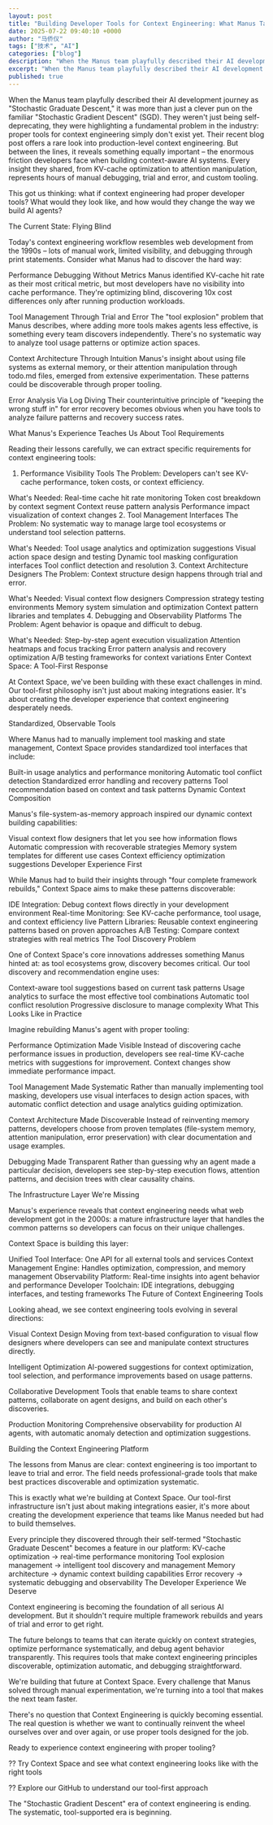 ```yaml
---
layout: post
title: "Building Developer Tools for Context Engineering: What Manus Taught Us and What We're Building"
date: 2025-07-22 09:40:10 +0000
author: "马侨仪"
tags: ["技术", "AI"]
categories: ["blog"]
description: "When the Manus team playfully described their AI development journey as Stochastic Graduate Descent, it was more than just a clever pun on the familia..."
excerpt: "When the Manus team playfully described their AI development journey as Stochast..."
published: true
---
```


When the Manus team playfully described their AI development journey as "Stochastic Graduate Descent," it was more than just a clever pun on the familiar "Stochastic Gradient Descent" (SGD). They weren't just being self-deprecating, they were highlighting a fundamental problem in the industry: proper tools for context engineering simply don't exist yet.
Their recent blog post offers a rare look into production-level context engineering. But between the lines, it reveals something equally important – the enormous friction developers face when building context-aware AI systems. Every insight they shared, from KV-cache optimization to attention manipulation, represents hours of manual debugging, trial and error, and custom tooling.

This got us thinking: what if context engineering had proper developer tools? What would they look like, and how would they change the way we build AI agents?

The Current State: Flying Blind

Today's context engineering workflow resembles web development from the 1990s – lots of manual work, limited visibility, and debugging through print statements. Consider what Manus had to discover the hard way:

Performance Debugging Without Metrics
Manus identified KV-cache hit rate as their most critical metric, but most developers have no visibility into cache performance. They're optimizing blind, discovering 10x cost differences only after running production workloads.

Tool Management Through Trial and Error
The "tool explosion" problem that Manus describes, where adding more tools makes agents less effective, is something every team discovers independently. There's no systematic way to analyze tool usage patterns or optimize action spaces.

Context Architecture Through Intuition
Manus's insight about using file systems as external memory, or their attention manipulation through todo.md files, emerged from extensive experimentation. These patterns could be discoverable through proper tooling.

Error Analysis Via Log Diving
Their counterintuitive principle of "keeping the wrong stuff in" for error recovery becomes obvious when you have tools to analyze failure patterns and recovery success rates.

What Manus's Experience Teaches Us About Tool Requirements

Reading their lessons carefully, we can extract specific requirements for context engineering tools:

1. Performance Visibility Tools
The Problem: Developers can't see KV-cache performance, token costs, or context efficiency.

What's Needed:
Real-time cache hit rate monitoring
Token cost breakdown by context segment
Context reuse pattern analysis
Performance impact visualization of context changes
2. Tool Management Interfaces
The Problem: No systematic way to manage large tool ecosystems or understand tool selection patterns.

What's Needed:
Tool usage analytics and optimization suggestions
Visual action space design and testing
Dynamic tool masking configuration interfaces
Tool conflict detection and resolution
3. Context Architecture Designers
The Problem: Context structure design happens through trial and error.

What's Needed:
Visual context flow designers
Compression strategy testing environments
Memory system simulation and optimization
Context pattern libraries and templates
4. Debugging and Observability Platforms
The Problem: Agent behavior is opaque and difficult to debug.

What's Needed:
Step-by-step agent execution visualization
Attention heatmaps and focus tracking
Error pattern analysis and recovery optimization
A/B testing frameworks for context variations
Enter Context Space: A Tool-First Response

At Context Space, we've been building with these exact challenges in mind. Our tool-first philosophy isn't just about making integrations easier. It's about creating the developer experience that context engineering desperately needs.

Standardized, Observable Tools

Where Manus had to manually implement tool masking and state management, Context Space provides standardized tool interfaces that include:

Built-in usage analytics and performance monitoring
Automatic tool conflict detection
Standardized error handling and recovery patterns
Tool recommendation based on context and task patterns
Dynamic Context Composition

Manus's file-system-as-memory approach inspired our dynamic context building capabilities:

Visual context flow designers that let you see how information flows
Automatic compression with recoverable strategies
Memory system templates for different use cases
Context efficiency optimization suggestions
Developer Experience First

While Manus had to build their insights through "four complete framework rebuilds," Context Space aims to make these patterns discoverable:

IDE Integration: Debug context flows directly in your development environment
Real-time Monitoring: See KV-cache performance, tool usage, and context efficiency live
Pattern Libraries: Reusable context engineering patterns based on proven approaches
A/B Testing: Compare context strategies with real metrics
The Tool Discovery Problem

One of Context Space's core innovations addresses something Manus hinted at: as tool ecosystems grow, discovery becomes critical. Our tool discovery and recommendation engine uses:

Context-aware tool suggestions based on current task patterns
Usage analytics to surface the most effective tool combinations
Automatic tool conflict resolution
Progressive disclosure to manage complexity
What This Looks Like in Practice

Imagine rebuilding Manus's agent with proper tooling:

Performance Optimization Made Visible
Instead of discovering cache performance issues in production, developers see real-time KV-cache metrics with suggestions for improvement. Context changes show immediate performance impact.

Tool Management Made Systematic
Rather than manually implementing tool masking, developers use visual interfaces to design action spaces, with automatic conflict detection and usage analytics guiding optimization.

Context Architecture Made Discoverable
Instead of reinventing memory patterns, developers choose from proven templates (file-system memory, attention manipulation, error preservation) with clear documentation and usage examples.

Debugging Made Transparent
Rather than guessing why an agent made a particular decision, developers see step-by-step execution flows, attention patterns, and decision trees with clear causality chains.

The Infrastructure Layer We're Missing

Manus's experience reveals that context engineering needs what web development got in the 2000s: a mature infrastructure layer that handles the common patterns so developers can focus on their unique challenges.

Context Space is building this layer:

Unified Tool Interface: One API for all external tools and services
Context Management Engine: Handles optimization, compression, and memory management
Observability Platform: Real-time insights into agent behavior and performance
Developer Toolchain: IDE integrations, debugging interfaces, and testing frameworks
The Future of Context Engineering Tools

Looking ahead, we see context engineering tools evolving in several directions:

Visual Context Design
Moving from text-based configuration to visual flow designers where developers can see and manipulate context structures directly.

Intelligent Optimization
AI-powered suggestions for context optimization, tool selection, and performance improvements based on usage patterns.

Collaborative Development
Tools that enable teams to share context patterns, collaborate on agent designs, and build on each other's discoveries.

Production Monitoring
Comprehensive observability for production AI agents, with automatic anomaly detection and optimization suggestions.

Building the Context Engineering Platform

The lessons from Manus are clear: context engineering is too important to leave to trial and error. The field needs professional-grade tools that make best practices discoverable and optimization systematic.

This is exactly what we're building at Context Space. Our tool-first infrastructure isn't just about making integrations easier, it's more about creating the development experience that teams like Manus needed but had to build themselves.

Every principle they discovered through their self-termed "Stochastic Graduate Descent" becomes a feature in our platform:
KV-cache optimization → real-time performance monitoring
Tool explosion management → intelligent tool discovery and management
Memory architecture → dynamic context building capabilities
Error recovery → systematic debugging and observability
The Developer Experience We Deserve

Context engineering is becoming the foundation of all serious AI development. But it shouldn't require multiple framework rebuilds and years of trial and error to get right.

The future belongs to teams that can iterate quickly on context strategies, optimize performance systematically, and debug agent behavior transparently. This requires tools that make context engineering principles discoverable, optimization automatic, and debugging straightforward.

We're building that future at Context Space. Every challenge that Manus solved through manual experimentation, we're turning into a tool that makes the next team faster.

There's no question that Context Engineering is quickly becoming essential. The real question is whether we want to continually reinvent the wheel ourselves over and over again, or use proper tools designed for the job.

Ready to experience context engineering with proper tooling?

?? Try Context Space and see what context engineering looks like with the right tools

?? Explore our GitHub to understand our tool-first approach

The "Stochastic Gradient Descent" era of context engineering is ending. The systematic, tool-supported era is beginning.
